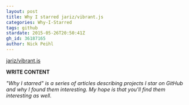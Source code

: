 ```yaml
---
layout: post
title: Why I starred jariz/vibrant.js
categories: Why-I-Starred
tags: github
stardate: 2015-05-26T20:50:41Z
gh_id: 36187165
author: Nick Peihl
---
```


[jariz/vibrant.js](star.repo.html_url)

**WRITE CONTENT**

*"Why I starred" is a series of articles describing projects I star on GitHub and why I found them interesting. My hope is that you'll find them interesting as well.*

